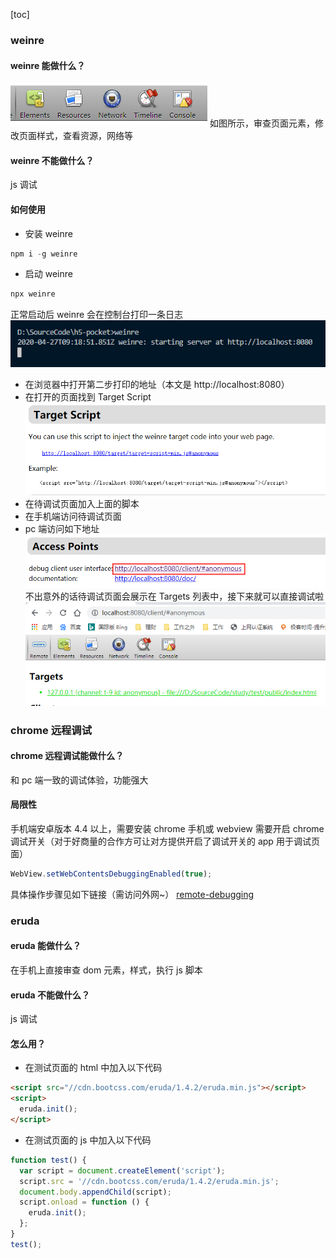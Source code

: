 [toc]

### weinre

#### weinre 能做什么？

![](assets/2020-04-27-17-22-36.png)
如图所示，审查页面元素，修改页面样式，查看资源，网络等

#### weinre 不能做什么？

js 调试

#### 如何使用

- 安装 weinre

```js
npm i -g weinre
```

- 启动 weinre

```js
npx weinre
```

正常启动后 weinre 会在控制台打印一条日志
![](assets/2020-04-27-17-27-21.png)

- 在浏览器中打开第二步打印的地址（本文是 http://localhost:8080）
- 在打开的页面找到 Target Script
  ![](assets/2020-04-27-17-30-27.png)
- 在待调试页面加入上面的脚本
- 在手机端访问待调试页面
- pc 端访问如下地址
  ![](assets/2020-04-27-17-33-42.png)
  不出意外的话待调试页面会展示在 Targets 列表中，接下来就可以直接调试啦
  ![](assets/2020-04-27-17-43-01.png)

### chrome 远程调试

#### chrome 远程调试能做什么？

和 pc 端一致的调试体验，功能强大

#### 局限性

手机端安卓版本 4.4 以上，需要安装 chrome 手机或 webview 需要开启 chrome 调试开关（对于好商量的合作方可让对方提供开启了调试开关的 app 用于调试页面）

```js
WebView.setWebContentsDebuggingEnabled(true);
```

具体操作步骤见如下链接（需访问外网~）
[remote-debugging](https://developers.google.cn/web/tools/chrome-devtools/remote-debugging/webviews?hl=zh-cn)

### eruda

#### eruda 能做什么？

在手机上直接审查 dom 元素，样式，执行 js 脚本

#### eruda 不能做什么？

js 调试

#### 怎么用？

- 在测试页面的 html 中加入以下代码

```html
<script src="//cdn.bootcss.com/eruda/1.4.2/eruda.min.js"></script>
<script>
  eruda.init();
</script>
```

- 在测试页面的 js 中加入以下代码

```js
function test() {
  var script = document.createElement('script');
  script.src = '//cdn.bootcss.com/eruda/1.4.2/eruda.min.js';
  document.body.appendChild(script);
  script.onload = function () {
    eruda.init();
  };
}
test();
```
